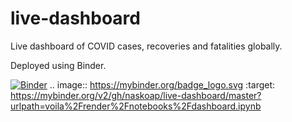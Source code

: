 # live-dashboard

Live dashboard of COVID cases, recoveries and fatalities globally. 

Deployed using Binder.

[![Binder](https://mybinder.org/badge_logo.svg)](https://mybinder.org/v2/gh/naskoap/live-dashboard/master?urlpath=voila%2Frender%2Fnotebooks%2Fdashboard.ipynb)
.. image:: https://mybinder.org/badge_logo.svg
 :target: https://mybinder.org/v2/gh/naskoap/live-dashboard/master?urlpath=voila%2Frender%2Fnotebooks%2Fdashboard.ipynb

